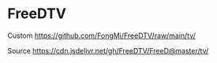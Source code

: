 # FreeDTV
Custom
https://github.com/FongMi/FreeDTV/raw/main/tv/

Source
https://cdn.jsdelivr.net/gh/FreeDTV/FreeD@master/tv/
